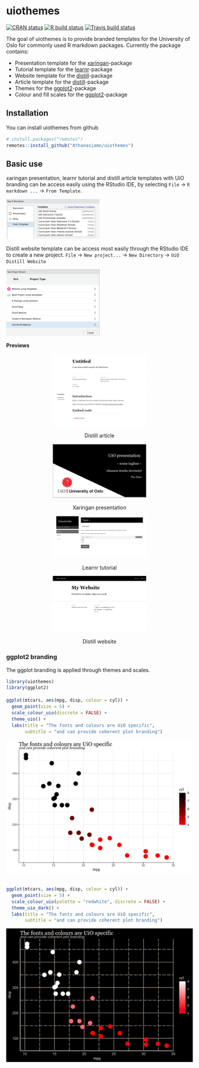 
<!-- README.md is generated from README.Rmd. Please edit that file -->

# uiothemes

<!-- badges: start -->

[![CRAN
status](https://www.r-pkg.org/badges/version/uiothemes)](https://CRAN.R-project.org/package=uiothemes)
[![R build
status](https://github.com/Athanasiamo/uiothemes/workflows/R-CMD-check/badge.svg)](https://github.com/Athanasiamo/uiothemes/actions)
[![Travis build
status](https://travis-ci.com/Athanasiamo/uiothemes.svg?branch=master)](https://travis-ci.com/Athanasiamo/uiothemes)
<!-- badges: end -->

The goal of uiothemes is to provide branded templates for the University
of Oslo for commonly used R markdown packages. Currently the package
contains:

  - Presentation template for the
    [xaringan](https://slides.yihui.org/xaringan/#1)-package  
  - Tutorial template for the
    [learnr](https://rstudio.github.io/learnr/)-package  
  - Website template for the
    [distill](https://rstudio.github.io/distill/website.html)-package  
  - Article template for the
    [distill](https://rstudio.github.io/distill/basics.html)-package  
  - Themes for the [ggplot2](https://ggplot2.tidyverse.org/)-package  
  - Colour and fill scales for the
    [ggplot2](https://ggplot2.tidyverse.org/)-package

## Installation

You can install uiothemes from github

``` r
# install.packages("remotes")
remotes::install_github("Athanasiamo/uiothemes")
```

<!-- You can install the released version of uiothemes from [CRAN](https://CRAN.R-project.org) with: -->

<!-- ``` r -->

<!-- install.packages("uiothemes") -->

<!-- ``` -->

## Basic use

xaringan presentation, learnr tutorial and distill article templates
with UiO branding can be access easily using the RStudio IDE, by
selecting `File` -\> `R markdown ...` -\> `From Template`.

<img src="man/figures/README-template.png" width="50%" />

Distill website template can be access most easily through the RStudio
IDE to create a new project. `File` -\> `New project...` -\> `New
Directory` -\> `UiO Distill Website`

<img src="man/figures/README-project.png" width="50%" />

**Previews**

<div style="text-align: center;">

<div class="figure">

<img src="man/figures//preview-article.png" alt="Distill article" width="50%" />

<p class="caption">

Distill article

</p>

</div>

<div class="figure">

<img src="man/figures//preview-presentation.png" alt="Xaringan presentation" width="50%" />

<p class="caption">

Xaringan presentation

</p>

</div>

<div class="figure">

<img src="man/figures//preview-tutorial.png" alt="Learnr tutorial" width="50%" />

<p class="caption">

Learnr tutorial

</p>

</div>

<div class="figure">

<img src="man/figures//preview-website.png" alt="Distill website" width="50%" />

<p class="caption">

Distill website

</p>

</div>

</div>

### ggplot2 branding

The ggplot branding is applied through themes and scales.

``` r
library(uiothemes)
library(ggplot2)

ggplot(mtcars, aes(mpg, disp, colour = cyl)) +
  geom_point(size = 5) +
  scale_colour_uio(discrete = FALSE) +
  theme_uio() +
  labs(title = "The fonts and colours are UiO specific",
       subtitle = "and can provide coherent plot branding")
```

<img src="man/figures/README-unnamed-chunk-6-1.png" width="100%" />

``` r

ggplot(mtcars, aes(mpg, disp, colour = cyl)) +
  geom_point(size = 5) +
  scale_colour_uio(palette = "redwhite", discrete = FALSE) +
  theme_uio_dark() +
  labs(title = "The fonts and colours are UiO specific",
       subtitle = "and can provide coherent plot branding")
```

<img src="man/figures/README-unnamed-chunk-6-2.png" width="100%" />

